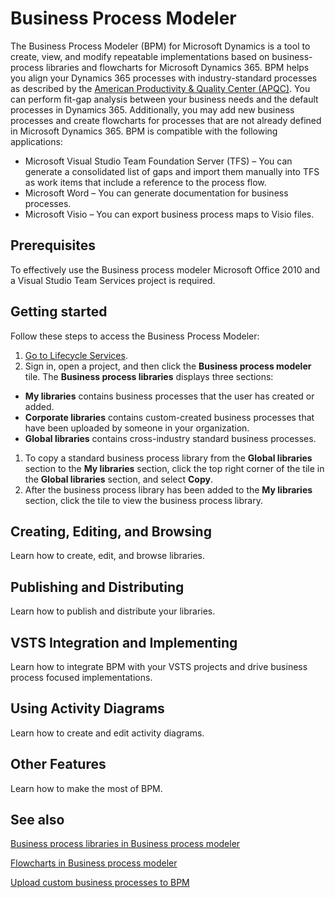# Business Process Modeler

The Business Process Modeler (BPM) for Microsoft Dynamics is a tool to create, view, and modify repeatable implementations based on business-process libraries and flowcharts for Microsoft Dynamics 365. BPM helps you align your Dynamics 365 processes with industry-standard processes as described by the   [American Productivity &amp; Quality Center (APQC)](http://www.apqc.org/). You can perform fit-gap analysis between your business needs and the default processes in Dynamics 365. Additionally, you may add new business processes and create flowcharts for processes that are not already defined in Microsoft Dynamics 365. BPM is compatible with the following applications:

- Microsoft Visual Studio Team Foundation Server (TFS) – You can generate a consolidated list of gaps and import them manually into TFS as work items that include a reference to the process flow.
- Microsoft Word – You can generate documentation for business processes.
- Microsoft Visio – You can export business process maps to Visio files.

## Prerequisites

To effectively use the Business process modeler Microsoft Office 2010 and a Visual Studio Team Services project is required.

## Getting started

Follow these steps to access the Business Process Modeler:

1. [Go to Lifecycle Services](https://lcs.dynamics.com/).
2. Sign in, open a project, and then click the **Business process modeler** tile. The **Business process libraries** displays three sections:

  - **My libraries** contains business processes that the user has created or added.
  - **Corporate libraries** contains custom-created business processes that have been uploaded by someone in your organization.
  - **Global libraries** contains cross-industry standard business processes.

1. To copy a standard business process library from the **Global libraries** section to the **My libraries** section, click the top right corner of the tile in the **Global libraries** section, and select **Copy**.
2. After the business process library has been added to the **My libraries** section, click the tile to view the business process library.

## Creating, Editing, and Browsing

Learn how to create, edit, and browse libraries.

## Publishing and Distributing

Learn how to publish and distribute your libraries.

## VSTS Integration and Implementing

Learn how to integrate BPM with your VSTS projects and drive business process focused implementations.

## Using Activity Diagrams

Learn how to create and edit activity diagrams.

## Other Features

Learn how to make the most of BPM.

## See also

[Business process libraries in Business process modeler](https://docs.microsoft.com/en-us/dynamics365/unified-operations/dev-itpro/lifecycle-services/business-process-libraries-business-process-modeler)

[Flowcharts in Business process modeler](https://docs.microsoft.com/en-us/dynamics365/unified-operations/dev-itpro/lifecycle-services/flowcharts-business-process-modeler)

[Upload custom business processes to BPM](https://docs.microsoft.com/en-us/dynamics365/unified-operations/dev-itpro/lifecycle-services/upload-business-processes-bpm-task-recorder)

